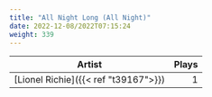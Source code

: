 ```yaml
---
title: "All Night Long (All Night)"
date: 2022-12-08/2022T07:15:24
weight: 339
---
```




 Artist | Plays 
----- | -----:
[Lionel Richie]({{< ref "t39167">}}) | 1
